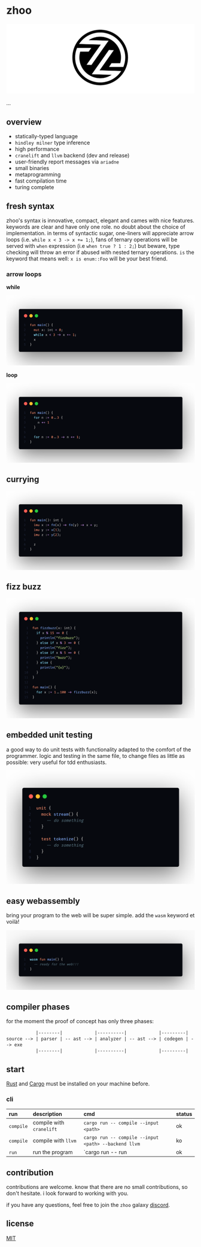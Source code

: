 # zhoo

<p align="center">
  <img src="./misc/logo/zhoo-logo-black.png" />
</p>

...

## overview

- statically-typed language
- `hindley milner` type inference
- high performance
- `cranelift` and `llvm` backend (dev and release)
- user-friendly report messages via `ariadne`
- small binaries
- metaprogramming
- fast compilation time
- turing complete

## fresh syntax

zhoo's syntax is innovative, compact, elegant and cames with nice features. keywords are clear and have only one role. no doubt about the choice of implementation. in terms of syntactic sugar, one-liners will appreciate arrow loops (i.e. `while x < 3 -> x += 1;`), fans of ternary operations will be served with `when` expression (i.e `when true ? 1 : 2;`) but beware, type checking will throw an error if abused with nested ternary operations. `is` the keyword that means well: `x is enum::Foo` will be your best friend.

### arrow loops

**while**

<p align="center">
  <img src="./misc/overview/zhoo-arrow-while.png" />
</p>

**loop**

<p align="center">
  <img src="./misc/overview/zhoo-loop.png" />
</p>

## currying

<p align="center">
  <img src="./misc/overview/zhoo-currying.png" />
</p>

## fizz buzz

<p align="center">
  <img src="./misc/overview/zhoo-fizz-buzz.png" />
</p>

## embedded unit testing

a good way to do unit tests with functionality adapted to the comfort of the programmer. logic and testing in the same file, to change files as little as possible: very useful for tdd enthusiasts.

<p align="center">
  <img src="./misc/overview/zhoo-unit-testing.png" />
</p>

## easy webassembly

bring your program to the web will be super simple. add the `wasm` keyword et voilà!

<p align="center">
  <img src="./misc/overview/zhoo-wasm.png" />
</p>

## compiler phases

for the moment the proof of concept has only three phases:

```
           |--------|            |----------|            |---------|
source --> | parser | -- ast --> | analyzer | -- ast --> | codegen | --> exe
           |--------|            |----------|            |---------|
```

## start

[Rust](https://www.rust-lang.org/tools/install) and [Cargo](https://doc.rust-lang.org/cargo/getting-started/installation.html) must be installed on your machine before.

### cli

| run       | description              | cmd                                                  | status |
|:----------|:-------------------------|:-----------------------------------------------------|:-------|
| `compile` | compile with `cranelift` | `cargo run -- compile --input <path>`                | ok     |
| `compile` | compile with `llvm`      | `cargo run -- compile --input <path> --backend llvm` | ko     |
| `run`     | run the program          | `cargo run -- run                                    | ok     |

## contribution

contributions are welcome. know that there are no small contributions, so don't hesitate. i look forward to working with you.

if you have any questions, feel free to join the `zhoo` galaxy [discord](https://discord.gg/5dBTWgvb).

## license

[MIT](./LICENSE)
